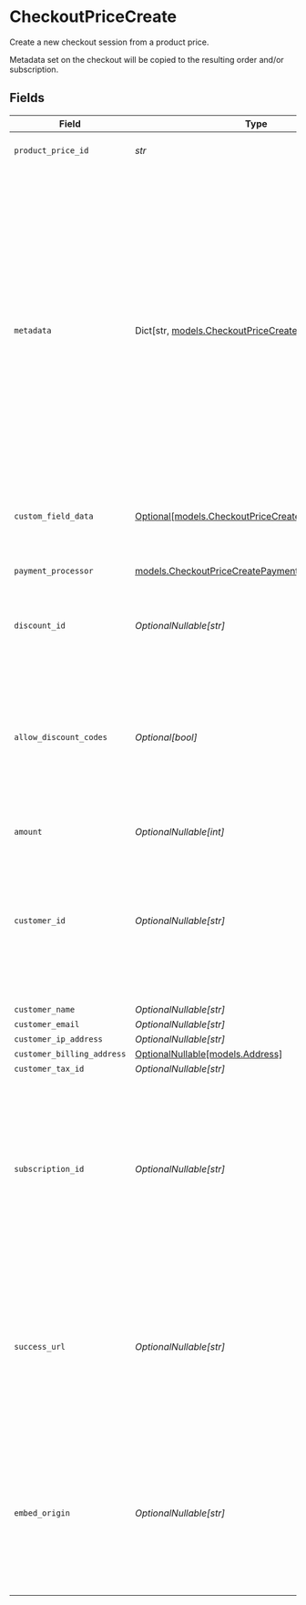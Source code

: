 # CheckoutPriceCreate

Create a new checkout session from a product price.

Metadata set on the checkout will be copied
to the resulting order and/or subscription.


## Fields

| Field                                                                                                                                                                                                                                                                                        | Type                                                                                                                                                                                                                                                                                         | Required                                                                                                                                                                                                                                                                                     | Description                                                                                                                                                                                                                                                                                  |
| -------------------------------------------------------------------------------------------------------------------------------------------------------------------------------------------------------------------------------------------------------------------------------------------- | -------------------------------------------------------------------------------------------------------------------------------------------------------------------------------------------------------------------------------------------------------------------------------------------- | -------------------------------------------------------------------------------------------------------------------------------------------------------------------------------------------------------------------------------------------------------------------------------------------- | -------------------------------------------------------------------------------------------------------------------------------------------------------------------------------------------------------------------------------------------------------------------------------------------- |
| `product_price_id`                                                                                                                                                                                                                                                                           | *str*                                                                                                                                                                                                                                                                                        | :heavy_check_mark:                                                                                                                                                                                                                                                                           | ID of the product price to checkout.                                                                                                                                                                                                                                                         |
| `metadata`                                                                                                                                                                                                                                                                                   | Dict[str, [models.CheckoutPriceCreateMetadata](../models/checkoutpricecreatemetadata.md)]                                                                                                                                                                                                    | :heavy_minus_sign:                                                                                                                                                                                                                                                                           | Key-value object allowing you to store additional information.<br/><br/>The key must be a string with a maximum length of **40 characters**.<br/>The value must be either:<br/><br/>* A string with a maximum length of **500 characters**<br/>* An integer<br/>* A boolean<br/><br/>You can store up to **50 key-value pairs**. |
| `custom_field_data`                                                                                                                                                                                                                                                                          | [Optional[models.CheckoutPriceCreateCustomFieldData]](../models/checkoutpricecreatecustomfielddata.md)                                                                                                                                                                                       | :heavy_minus_sign:                                                                                                                                                                                                                                                                           | Key-value object storing custom field values.                                                                                                                                                                                                                                                |
| `payment_processor`                                                                                                                                                                                                                                                                          | [models.CheckoutPriceCreatePaymentProcessor](../models/checkoutpricecreatepaymentprocessor.md)                                                                                                                                                                                               | :heavy_check_mark:                                                                                                                                                                                                                                                                           | Payment processor to use. Currently only Stripe is supported.                                                                                                                                                                                                                                |
| `discount_id`                                                                                                                                                                                                                                                                                | *OptionalNullable[str]*                                                                                                                                                                                                                                                                      | :heavy_minus_sign:                                                                                                                                                                                                                                                                           | ID of the discount to apply to the checkout.                                                                                                                                                                                                                                                 |
| `allow_discount_codes`                                                                                                                                                                                                                                                                       | *Optional[bool]*                                                                                                                                                                                                                                                                             | :heavy_minus_sign:                                                                                                                                                                                                                                                                           | Whether to allow the customer to apply discount codes. If you apply a discount through `discount_id`, it'll still be applied, but the customer won't be able to change it.                                                                                                                   |
| `amount`                                                                                                                                                                                                                                                                                     | *OptionalNullable[int]*                                                                                                                                                                                                                                                                      | :heavy_minus_sign:                                                                                                                                                                                                                                                                           | N/A                                                                                                                                                                                                                                                                                          |
| `customer_id`                                                                                                                                                                                                                                                                                | *OptionalNullable[str]*                                                                                                                                                                                                                                                                      | :heavy_minus_sign:                                                                                                                                                                                                                                                                           | ID of an existing customer in the organization. The customer data will be pre-filled in the checkout form. The resulting order will be linked to this customer.                                                                                                                              |
| `customer_name`                                                                                                                                                                                                                                                                              | *OptionalNullable[str]*                                                                                                                                                                                                                                                                      | :heavy_minus_sign:                                                                                                                                                                                                                                                                           | N/A                                                                                                                                                                                                                                                                                          |
| `customer_email`                                                                                                                                                                                                                                                                             | *OptionalNullable[str]*                                                                                                                                                                                                                                                                      | :heavy_minus_sign:                                                                                                                                                                                                                                                                           | N/A                                                                                                                                                                                                                                                                                          |
| `customer_ip_address`                                                                                                                                                                                                                                                                        | *OptionalNullable[str]*                                                                                                                                                                                                                                                                      | :heavy_minus_sign:                                                                                                                                                                                                                                                                           | N/A                                                                                                                                                                                                                                                                                          |
| `customer_billing_address`                                                                                                                                                                                                                                                                   | [OptionalNullable[models.Address]](../models/address.md)                                                                                                                                                                                                                                     | :heavy_minus_sign:                                                                                                                                                                                                                                                                           | N/A                                                                                                                                                                                                                                                                                          |
| `customer_tax_id`                                                                                                                                                                                                                                                                            | *OptionalNullable[str]*                                                                                                                                                                                                                                                                      | :heavy_minus_sign:                                                                                                                                                                                                                                                                           | N/A                                                                                                                                                                                                                                                                                          |
| `subscription_id`                                                                                                                                                                                                                                                                            | *OptionalNullable[str]*                                                                                                                                                                                                                                                                      | :heavy_minus_sign:                                                                                                                                                                                                                                                                           | ID of a subscription to upgrade. It must be on a free pricing. If checkout is successful, metadata set on this checkout will be copied to the subscription, and existing keys will be overwritten.                                                                                           |
| `success_url`                                                                                                                                                                                                                                                                                | *OptionalNullable[str]*                                                                                                                                                                                                                                                                      | :heavy_minus_sign:                                                                                                                                                                                                                                                                           | URL where the customer will be redirected after a successful payment.You can add the `checkout_id={CHECKOUT_ID}` query parameter to retrieve the checkout session id.                                                                                                                        |
| `embed_origin`                                                                                                                                                                                                                                                                               | *OptionalNullable[str]*                                                                                                                                                                                                                                                                      | :heavy_minus_sign:                                                                                                                                                                                                                                                                           | If you plan to embed the checkout session, set this to the Origin of the embedding page. It'll allow the Polar iframe to communicate with the parent page.                                                                                                                                   |